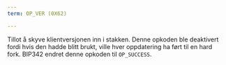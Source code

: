 ```yaml
---
term: OP_VER (0X62)

---
```

Tillot å skyve klientversjonen inn i stakken. Denne opkoden ble deaktivert fordi hvis den hadde blitt brukt, ville hver oppdatering ha ført til en hard fork. BIP342 endret denne opkoden til `OP_SUCCESS`.
